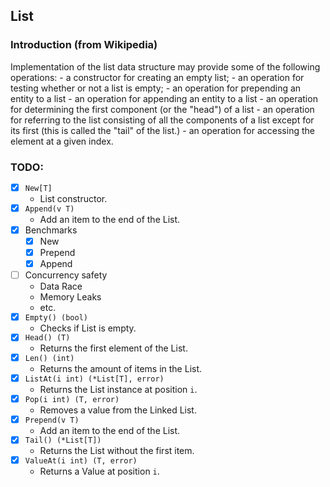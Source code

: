 ## List

### Introduction (from Wikipedia)
Implementation of the list data structure may provide some of the following operations:
    - a constructor for creating an empty list;
    - an operation for testing whether or not a list is empty;
    - an operation for prepending an entity to a list
    - an operation for appending an entity to a list
    - an operation for determining the first component (or the "head") of a list
    - an operation for referring to the list consisting of all the components of a list except for its first (this is called the "tail" of the list.)
    - an operation for accessing the element at a given index.

### TODO:
- [x] `New[T]`
    - List constructor.
- [x] `Append(v T)`
    - Add an item to the end of the List.
- [x] Benchmarks
    - [x] New
    - [x] Prepend
    - [x] Append
- [ ] Concurrency safety
    - Data Race
    - Memory Leaks
    - etc.
- [x] `Empty() (bool)`
    - Checks if List is empty.
- [x] `Head() (T)`
    - Returns the first element of the List.
- [x] `Len() (int)`
    - Returns the amount of items in the List.
- [x] `ListAt(i int) (*List[T], error)` 
    - Returns the List instance at position `i`.
- [x] `Pop(i int) (T, error)`
    - Removes a value from the Linked List.
- [x] `Prepend(v T)`
    - Add an item to the end of the List.
- [x] `Tail() (*List[T])`
    - Returns the List without the first item.
- [x] `ValueAt(i int) (T, error)` 
    - Returns a Value at position `i`.
